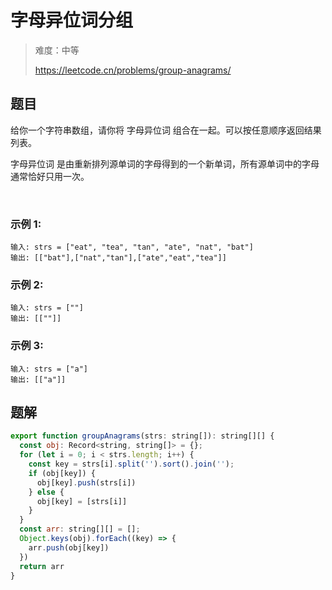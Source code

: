 # 字母异位词分组

> 难度：中等
>
> https://leetcode.cn/problems/group-anagrams/

## 题目

给你一个字符串数组，请你将 字母异位词 组合在一起。可以按任意顺序返回结果列表。

字母异位词 是由重新排列源单词的字母得到的一个新单词，所有源单词中的字母通常恰好只用一次。

 

### 示例 1:
```
输入: strs = ["eat", "tea", "tan", "ate", "nat", "bat"]
输出: [["bat"],["nat","tan"],["ate","eat","tea"]]
```

### 示例 2:
```
输入: strs = [""]
输出: [[""]]
```

### 示例 3:
```
输入: strs = ["a"]
输出: [["a"]]
```

## 题解

```javascript
export function groupAnagrams(strs: string[]): string[][] {
  const obj: Record<string, string[]> = {};
  for (let i = 0; i < strs.length; i++) {
    const key = strs[i].split('').sort().join('');
    if (obj[key]) {
      obj[key].push(strs[i])
    } else {
      obj[key] = [strs[i]]
    }
  }
  const arr: string[][] = [];
  Object.keys(obj).forEach((key) => {
    arr.push(obj[key])
  })
  return arr
}

```
